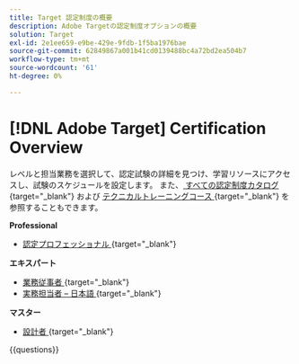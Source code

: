 ```yaml
---
title: Target 認定制度の概要
description: Adobe Targetの認定制度オプションの概要
solution: Target
exl-id: 2e1ee659-e9be-429e-9fdb-1f5ba1976bae
source-git-commit: 62849867a001b41cd0139488bc4a72bd2ea504b7
workflow-type: tm+mt
source-wordcount: '61'
ht-degree: 0%

---
```


# [!DNL Adobe Target] Certification Overview

レベルと担当業務を選択して、認定試験の詳細を見つけ、学習リソースにアクセスし、試験のスケジュールを設定します。 また、[ すべての認定制度カタログ ](https://certification.adobe.com/certifications){target="_blank"} および [ テクニカルトレーニングコース ](https://certification.adobe.com/courses/?/courses){target="_blank"} を参照することもできます。

**Professional**

* [ 認定プロフェッショナル ](https://certification.adobe.com/certification/target-business-practitioner-professional){target="_blank"} <!--AD0-E408-->

**エキスパート**

* [ 業務従事者 ](https://certification.adobe.com/certification/target-business-practitioner-expert){target="_blank"} <!--AD0-E406-->
* [ 実務担当者 – 日本語 ](https://certification.adobe.com/certification/target-business-practitioner-expert){target="_blank"} <!--AD0-E406-J-->

**マスター**

* [ 設計者 ](https://certification.adobe.com/certification/target-architect-master){target="_blank"} <!--AD0-E409-->

{{questions}}

